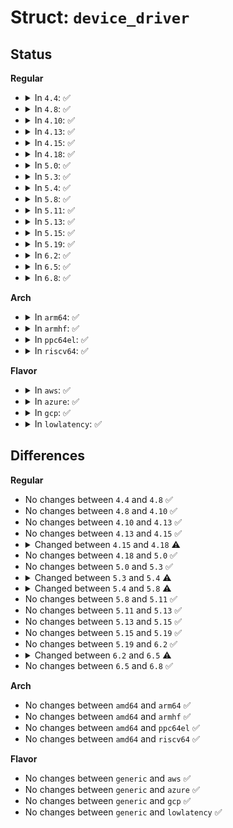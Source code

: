 # Struct: <code>device_driver</code>

## Status
<b>Regular</b>
<ul>
<li>
<details>
<summary>In <code>4.4</code>: ✅</summary>

```c
struct device_driver {
    const char *name;
    struct bus_type *bus;
    struct module *owner;
    const char *mod_name;
    bool suppress_bind_attrs;
    enum probe_type probe_type;
    const struct of_device_id *of_match_table;
    const struct acpi_device_id *acpi_match_table;
    int (*probe)(struct device *);
    int (*remove)(struct device *);
    void (*shutdown)(struct device *);
    int (*suspend)(struct device *, pm_message_t);
    int (*resume)(struct device *);
    const struct attribute_group **groups;
    const struct dev_pm_ops *pm;
    struct driver_private *p;
};
```
</details>
</li>
<li>
<details>
<summary>In <code>4.8</code>: ✅</summary>

```c
struct device_driver {
    const char *name;
    struct bus_type *bus;
    struct module *owner;
    const char *mod_name;
    bool suppress_bind_attrs;
    enum probe_type probe_type;
    const struct of_device_id *of_match_table;
    const struct acpi_device_id *acpi_match_table;
    int (*probe)(struct device *);
    int (*remove)(struct device *);
    void (*shutdown)(struct device *);
    int (*suspend)(struct device *, pm_message_t);
    int (*resume)(struct device *);
    const struct attribute_group **groups;
    const struct dev_pm_ops *pm;
    struct driver_private *p;
};
```
</details>
</li>
<li>
<details>
<summary>In <code>4.10</code>: ✅</summary>

```c
struct device_driver {
    const char *name;
    struct bus_type *bus;
    struct module *owner;
    const char *mod_name;
    bool suppress_bind_attrs;
    enum probe_type probe_type;
    const struct of_device_id *of_match_table;
    const struct acpi_device_id *acpi_match_table;
    int (*probe)(struct device *);
    int (*remove)(struct device *);
    void (*shutdown)(struct device *);
    int (*suspend)(struct device *, pm_message_t);
    int (*resume)(struct device *);
    const struct attribute_group **groups;
    const struct dev_pm_ops *pm;
    struct driver_private *p;
};
```
</details>
</li>
<li>
<details>
<summary>In <code>4.13</code>: ✅</summary>

```c
struct device_driver {
    const char *name;
    struct bus_type *bus;
    struct module *owner;
    const char *mod_name;
    bool suppress_bind_attrs;
    enum probe_type probe_type;
    const struct of_device_id *of_match_table;
    const struct acpi_device_id *acpi_match_table;
    int (*probe)(struct device *);
    int (*remove)(struct device *);
    void (*shutdown)(struct device *);
    int (*suspend)(struct device *, pm_message_t);
    int (*resume)(struct device *);
    const struct attribute_group **groups;
    const struct dev_pm_ops *pm;
    struct driver_private *p;
};
```
</details>
</li>
<li>
<details>
<summary>In <code>4.15</code>: ✅</summary>

```c
struct device_driver {
    const char *name;
    struct bus_type *bus;
    struct module *owner;
    const char *mod_name;
    bool suppress_bind_attrs;
    enum probe_type probe_type;
    const struct of_device_id *of_match_table;
    const struct acpi_device_id *acpi_match_table;
    int (*probe)(struct device *);
    int (*remove)(struct device *);
    void (*shutdown)(struct device *);
    int (*suspend)(struct device *, pm_message_t);
    int (*resume)(struct device *);
    const struct attribute_group **groups;
    const struct dev_pm_ops *pm;
    struct driver_private *p;
};
```
</details>
</li>
<li>
<details>
<summary>In <code>4.18</code>: ✅</summary>

```c
struct device_driver {
    const char *name;
    struct bus_type *bus;
    struct module *owner;
    const char *mod_name;
    bool suppress_bind_attrs;
    enum probe_type probe_type;
    const struct of_device_id *of_match_table;
    const struct acpi_device_id *acpi_match_table;
    int (*probe)(struct device *);
    int (*remove)(struct device *);
    void (*shutdown)(struct device *);
    int (*suspend)(struct device *, pm_message_t);
    int (*resume)(struct device *);
    const struct attribute_group **groups;
    const struct dev_pm_ops *pm;
    void (*coredump)(struct device *);
    struct driver_private *p;
};
```
</details>
</li>
<li>
<details>
<summary>In <code>5.0</code>: ✅</summary>

```c
struct device_driver {
    const char *name;
    struct bus_type *bus;
    struct module *owner;
    const char *mod_name;
    bool suppress_bind_attrs;
    enum probe_type probe_type;
    const struct of_device_id *of_match_table;
    const struct acpi_device_id *acpi_match_table;
    int (*probe)(struct device *);
    int (*remove)(struct device *);
    void (*shutdown)(struct device *);
    int (*suspend)(struct device *, pm_message_t);
    int (*resume)(struct device *);
    const struct attribute_group **groups;
    const struct dev_pm_ops *pm;
    void (*coredump)(struct device *);
    struct driver_private *p;
};
```
</details>
</li>
<li>
<details>
<summary>In <code>5.3</code>: ✅</summary>

```c
struct device_driver {
    const char *name;
    struct bus_type *bus;
    struct module *owner;
    const char *mod_name;
    bool suppress_bind_attrs;
    enum probe_type probe_type;
    const struct of_device_id *of_match_table;
    const struct acpi_device_id *acpi_match_table;
    int (*probe)(struct device *);
    int (*remove)(struct device *);
    void (*shutdown)(struct device *);
    int (*suspend)(struct device *, pm_message_t);
    int (*resume)(struct device *);
    const struct attribute_group **groups;
    const struct dev_pm_ops *pm;
    void (*coredump)(struct device *);
    struct driver_private *p;
};
```
</details>
</li>
<li>
<details>
<summary>In <code>5.4</code>: ✅</summary>

```c
struct device_driver {
    const char *name;
    struct bus_type *bus;
    struct module *owner;
    const char *mod_name;
    bool suppress_bind_attrs;
    enum probe_type probe_type;
    const struct of_device_id *of_match_table;
    const struct acpi_device_id *acpi_match_table;
    int (*probe)(struct device *);
    int (*remove)(struct device *);
    void (*shutdown)(struct device *);
    int (*suspend)(struct device *, pm_message_t);
    int (*resume)(struct device *);
    const struct attribute_group **groups;
    const struct attribute_group **dev_groups;
    const struct dev_pm_ops *pm;
    void (*coredump)(struct device *);
    struct driver_private *p;
};
```
</details>
</li>
<li>
<details>
<summary>In <code>5.8</code>: ✅</summary>

```c
struct device_driver {
    const char *name;
    struct bus_type *bus;
    struct module *owner;
    const char *mod_name;
    bool suppress_bind_attrs;
    enum probe_type probe_type;
    const struct of_device_id *of_match_table;
    const struct acpi_device_id *acpi_match_table;
    int (*probe)(struct device *);
    void (*sync_state)(struct device *);
    int (*remove)(struct device *);
    void (*shutdown)(struct device *);
    int (*suspend)(struct device *, pm_message_t);
    int (*resume)(struct device *);
    const struct attribute_group **groups;
    const struct attribute_group **dev_groups;
    const struct dev_pm_ops *pm;
    void (*coredump)(struct device *);
    struct driver_private *p;
};
```
</details>
</li>
<li>
<details>
<summary>In <code>5.11</code>: ✅</summary>

```c
struct device_driver {
    const char *name;
    struct bus_type *bus;
    struct module *owner;
    const char *mod_name;
    bool suppress_bind_attrs;
    enum probe_type probe_type;
    const struct of_device_id *of_match_table;
    const struct acpi_device_id *acpi_match_table;
    int (*probe)(struct device *);
    void (*sync_state)(struct device *);
    int (*remove)(struct device *);
    void (*shutdown)(struct device *);
    int (*suspend)(struct device *, pm_message_t);
    int (*resume)(struct device *);
    const struct attribute_group **groups;
    const struct attribute_group **dev_groups;
    const struct dev_pm_ops *pm;
    void (*coredump)(struct device *);
    struct driver_private *p;
};
```
</details>
</li>
<li>
<details>
<summary>In <code>5.13</code>: ✅</summary>

```c
struct device_driver {
    const char *name;
    struct bus_type *bus;
    struct module *owner;
    const char *mod_name;
    bool suppress_bind_attrs;
    enum probe_type probe_type;
    const struct of_device_id *of_match_table;
    const struct acpi_device_id *acpi_match_table;
    int (*probe)(struct device *);
    void (*sync_state)(struct device *);
    int (*remove)(struct device *);
    void (*shutdown)(struct device *);
    int (*suspend)(struct device *, pm_message_t);
    int (*resume)(struct device *);
    const struct attribute_group **groups;
    const struct attribute_group **dev_groups;
    const struct dev_pm_ops *pm;
    void (*coredump)(struct device *);
    struct driver_private *p;
};
```
</details>
</li>
<li>
<details>
<summary>In <code>5.15</code>: ✅</summary>

```c
struct device_driver {
    const char *name;
    struct bus_type *bus;
    struct module *owner;
    const char *mod_name;
    bool suppress_bind_attrs;
    enum probe_type probe_type;
    const struct of_device_id *of_match_table;
    const struct acpi_device_id *acpi_match_table;
    int (*probe)(struct device *);
    void (*sync_state)(struct device *);
    int (*remove)(struct device *);
    void (*shutdown)(struct device *);
    int (*suspend)(struct device *, pm_message_t);
    int (*resume)(struct device *);
    const struct attribute_group **groups;
    const struct attribute_group **dev_groups;
    const struct dev_pm_ops *pm;
    void (*coredump)(struct device *);
    struct driver_private *p;
};
```
</details>
</li>
<li>
<details>
<summary>In <code>5.19</code>: ✅</summary>

```c
struct device_driver {
    const char *name;
    struct bus_type *bus;
    struct module *owner;
    const char *mod_name;
    bool suppress_bind_attrs;
    enum probe_type probe_type;
    const struct of_device_id *of_match_table;
    const struct acpi_device_id *acpi_match_table;
    int (*probe)(struct device *);
    void (*sync_state)(struct device *);
    int (*remove)(struct device *);
    void (*shutdown)(struct device *);
    int (*suspend)(struct device *, pm_message_t);
    int (*resume)(struct device *);
    const struct attribute_group **groups;
    const struct attribute_group **dev_groups;
    const struct dev_pm_ops *pm;
    void (*coredump)(struct device *);
    struct driver_private *p;
};
```
</details>
</li>
<li>
<details>
<summary>In <code>6.2</code>: ✅</summary>

```c
struct device_driver {
    const char *name;
    struct bus_type *bus;
    struct module *owner;
    const char *mod_name;
    bool suppress_bind_attrs;
    enum probe_type probe_type;
    const struct of_device_id *of_match_table;
    const struct acpi_device_id *acpi_match_table;
    int (*probe)(struct device *);
    void (*sync_state)(struct device *);
    int (*remove)(struct device *);
    void (*shutdown)(struct device *);
    int (*suspend)(struct device *, pm_message_t);
    int (*resume)(struct device *);
    const struct attribute_group **groups;
    const struct attribute_group **dev_groups;
    const struct dev_pm_ops *pm;
    void (*coredump)(struct device *);
    struct driver_private *p;
};
```
</details>
</li>
<li>
<details>
<summary>In <code>6.5</code>: ✅</summary>

```c
struct device_driver {
    const char *name;
    const struct bus_type *bus;
    struct module *owner;
    const char *mod_name;
    bool suppress_bind_attrs;
    enum probe_type probe_type;
    const struct of_device_id *of_match_table;
    const struct acpi_device_id *acpi_match_table;
    int (*probe)(struct device *);
    void (*sync_state)(struct device *);
    int (*remove)(struct device *);
    void (*shutdown)(struct device *);
    int (*suspend)(struct device *, pm_message_t);
    int (*resume)(struct device *);
    const struct attribute_group **groups;
    const struct attribute_group **dev_groups;
    const struct dev_pm_ops *pm;
    void (*coredump)(struct device *);
    struct driver_private *p;
};
```
</details>
</li>
<li>
<details>
<summary>In <code>6.8</code>: ✅</summary>

```c
struct device_driver {
    const char *name;
    const struct bus_type *bus;
    struct module *owner;
    const char *mod_name;
    bool suppress_bind_attrs;
    enum probe_type probe_type;
    const struct of_device_id *of_match_table;
    const struct acpi_device_id *acpi_match_table;
    int (*probe)(struct device *);
    void (*sync_state)(struct device *);
    int (*remove)(struct device *);
    void (*shutdown)(struct device *);
    int (*suspend)(struct device *, pm_message_t);
    int (*resume)(struct device *);
    const struct attribute_group **groups;
    const struct attribute_group **dev_groups;
    const struct dev_pm_ops *pm;
    void (*coredump)(struct device *);
    struct driver_private *p;
};
```
</details>
</li>
</ul>
<b>Arch</b>
<ul>
<li>
<details>
<summary>In <code>arm64</code>: ✅</summary>

```c
struct device_driver {
    const char *name;
    struct bus_type *bus;
    struct module *owner;
    const char *mod_name;
    bool suppress_bind_attrs;
    enum probe_type probe_type;
    const struct of_device_id *of_match_table;
    const struct acpi_device_id *acpi_match_table;
    int (*probe)(struct device *);
    int (*remove)(struct device *);
    void (*shutdown)(struct device *);
    int (*suspend)(struct device *, pm_message_t);
    int (*resume)(struct device *);
    const struct attribute_group **groups;
    const struct attribute_group **dev_groups;
    const struct dev_pm_ops *pm;
    void (*coredump)(struct device *);
    struct driver_private *p;
};
```
</details>
</li>
<li>
<details>
<summary>In <code>armhf</code>: ✅</summary>

```c
struct device_driver {
    const char *name;
    struct bus_type *bus;
    struct module *owner;
    const char *mod_name;
    bool suppress_bind_attrs;
    enum probe_type probe_type;
    const struct of_device_id *of_match_table;
    const struct acpi_device_id *acpi_match_table;
    int (*probe)(struct device *);
    int (*remove)(struct device *);
    void (*shutdown)(struct device *);
    int (*suspend)(struct device *, pm_message_t);
    int (*resume)(struct device *);
    const struct attribute_group **groups;
    const struct attribute_group **dev_groups;
    const struct dev_pm_ops *pm;
    void (*coredump)(struct device *);
    struct driver_private *p;
};
```
</details>
</li>
<li>
<details>
<summary>In <code>ppc64el</code>: ✅</summary>

```c
struct device_driver {
    const char *name;
    struct bus_type *bus;
    struct module *owner;
    const char *mod_name;
    bool suppress_bind_attrs;
    enum probe_type probe_type;
    const struct of_device_id *of_match_table;
    const struct acpi_device_id *acpi_match_table;
    int (*probe)(struct device *);
    int (*remove)(struct device *);
    void (*shutdown)(struct device *);
    int (*suspend)(struct device *, pm_message_t);
    int (*resume)(struct device *);
    const struct attribute_group **groups;
    const struct attribute_group **dev_groups;
    const struct dev_pm_ops *pm;
    void (*coredump)(struct device *);
    struct driver_private *p;
};
```
</details>
</li>
<li>
<details>
<summary>In <code>riscv64</code>: ✅</summary>

```c
struct device_driver {
    const char *name;
    struct bus_type *bus;
    struct module *owner;
    const char *mod_name;
    bool suppress_bind_attrs;
    enum probe_type probe_type;
    const struct of_device_id *of_match_table;
    const struct acpi_device_id *acpi_match_table;
    int (*probe)(struct device *);
    int (*remove)(struct device *);
    void (*shutdown)(struct device *);
    int (*suspend)(struct device *, pm_message_t);
    int (*resume)(struct device *);
    const struct attribute_group **groups;
    const struct attribute_group **dev_groups;
    const struct dev_pm_ops *pm;
    void (*coredump)(struct device *);
    struct driver_private *p;
};
```
</details>
</li>
</ul>
<b>Flavor</b>
<ul>
<li>
<details>
<summary>In <code>aws</code>: ✅</summary>

```c
struct device_driver {
    const char *name;
    struct bus_type *bus;
    struct module *owner;
    const char *mod_name;
    bool suppress_bind_attrs;
    enum probe_type probe_type;
    const struct of_device_id *of_match_table;
    const struct acpi_device_id *acpi_match_table;
    int (*probe)(struct device *);
    int (*remove)(struct device *);
    void (*shutdown)(struct device *);
    int (*suspend)(struct device *, pm_message_t);
    int (*resume)(struct device *);
    const struct attribute_group **groups;
    const struct attribute_group **dev_groups;
    const struct dev_pm_ops *pm;
    void (*coredump)(struct device *);
    struct driver_private *p;
};
```
</details>
</li>
<li>
<details>
<summary>In <code>azure</code>: ✅</summary>

```c
struct device_driver {
    const char *name;
    struct bus_type *bus;
    struct module *owner;
    const char *mod_name;
    bool suppress_bind_attrs;
    enum probe_type probe_type;
    const struct of_device_id *of_match_table;
    const struct acpi_device_id *acpi_match_table;
    int (*probe)(struct device *);
    int (*remove)(struct device *);
    void (*shutdown)(struct device *);
    int (*suspend)(struct device *, pm_message_t);
    int (*resume)(struct device *);
    const struct attribute_group **groups;
    const struct attribute_group **dev_groups;
    const struct dev_pm_ops *pm;
    void (*coredump)(struct device *);
    struct driver_private *p;
};
```
</details>
</li>
<li>
<details>
<summary>In <code>gcp</code>: ✅</summary>

```c
struct device_driver {
    const char *name;
    struct bus_type *bus;
    struct module *owner;
    const char *mod_name;
    bool suppress_bind_attrs;
    enum probe_type probe_type;
    const struct of_device_id *of_match_table;
    const struct acpi_device_id *acpi_match_table;
    int (*probe)(struct device *);
    int (*remove)(struct device *);
    void (*shutdown)(struct device *);
    int (*suspend)(struct device *, pm_message_t);
    int (*resume)(struct device *);
    const struct attribute_group **groups;
    const struct attribute_group **dev_groups;
    const struct dev_pm_ops *pm;
    void (*coredump)(struct device *);
    struct driver_private *p;
};
```
</details>
</li>
<li>
<details>
<summary>In <code>lowlatency</code>: ✅</summary>

```c
struct device_driver {
    const char *name;
    struct bus_type *bus;
    struct module *owner;
    const char *mod_name;
    bool suppress_bind_attrs;
    enum probe_type probe_type;
    const struct of_device_id *of_match_table;
    const struct acpi_device_id *acpi_match_table;
    int (*probe)(struct device *);
    int (*remove)(struct device *);
    void (*shutdown)(struct device *);
    int (*suspend)(struct device *, pm_message_t);
    int (*resume)(struct device *);
    const struct attribute_group **groups;
    const struct attribute_group **dev_groups;
    const struct dev_pm_ops *pm;
    void (*coredump)(struct device *);
    struct driver_private *p;
};
```
</details>
</li>
</ul>

## Differences
<b>Regular</b>
<ul>
<li>
No changes between <code>4.4</code> and <code>4.8</code> ✅
</li>
<li>
No changes between <code>4.8</code> and <code>4.10</code> ✅
</li>
<li>
No changes between <code>4.10</code> and <code>4.13</code> ✅
</li>
<li>
No changes between <code>4.13</code> and <code>4.15</code> ✅
</li>
<li>
<details>
<summary>Changed between <code>4.15</code> and <code>4.18</code> ⚠️</summary>
<ul>
<li>
<b>Field added. </b>
<code>void (*coredump)(struct device *)</code>
</li>
</ul>
</details>
</li>
<li>
No changes between <code>4.18</code> and <code>5.0</code> ✅
</li>
<li>
No changes between <code>5.0</code> and <code>5.3</code> ✅
</li>
<li>
<details>
<summary>Changed between <code>5.3</code> and <code>5.4</code> ⚠️</summary>
<ul>
<li>
<b>Field added. </b>
<code>const struct attribute_group **dev_groups</code>
</li>
</ul>
</details>
</li>
<li>
<details>
<summary>Changed between <code>5.4</code> and <code>5.8</code> ⚠️</summary>
<ul>
<li>
<b>Field added. </b>
<code>void (*sync_state)(struct device *)</code>
</li>
</ul>
</details>
</li>
<li>
No changes between <code>5.8</code> and <code>5.11</code> ✅
</li>
<li>
No changes between <code>5.11</code> and <code>5.13</code> ✅
</li>
<li>
No changes between <code>5.13</code> and <code>5.15</code> ✅
</li>
<li>
No changes between <code>5.15</code> and <code>5.19</code> ✅
</li>
<li>
No changes between <code>5.19</code> and <code>6.2</code> ✅
</li>
<li>
<details>
<summary>Changed between <code>6.2</code> and <code>6.5</code> ⚠️</summary>
<ul>
<li>
<b>Field type changed. </b>
<code>struct bus_type *bus</code> ➡️ <code>const struct bus_type *bus</code>
</li>
</ul>
</details>
</li>
<li>
No changes between <code>6.5</code> and <code>6.8</code> ✅
</li>
</ul>
<b>Arch</b>
<ul>
<li>
No changes between <code>amd64</code> and <code>arm64</code> ✅
</li>
<li>
No changes between <code>amd64</code> and <code>armhf</code> ✅
</li>
<li>
No changes between <code>amd64</code> and <code>ppc64el</code> ✅
</li>
<li>
No changes between <code>amd64</code> and <code>riscv64</code> ✅
</li>
</ul>
<b>Flavor</b>
<ul>
<li>
No changes between <code>generic</code> and <code>aws</code> ✅
</li>
<li>
No changes between <code>generic</code> and <code>azure</code> ✅
</li>
<li>
No changes between <code>generic</code> and <code>gcp</code> ✅
</li>
<li>
No changes between <code>generic</code> and <code>lowlatency</code> ✅
</li>
</ul>
